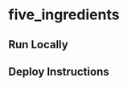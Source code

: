 five_ingredients
============================

Run Locally
--------------------------

Deploy Instructions
--------------------------


